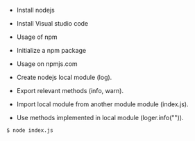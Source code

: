 * Install nodejs
* Install Visual studio code
* Usage of npm
* Initialize a npm package
* Usage on npmjs.com

* Create nodejs local module (log).
* Export relevant methods (info, warn).
* Import local module from another module module (index.js).
* Use methods implemented in local module (loger.info("")).

```shell
$ node index.js
```